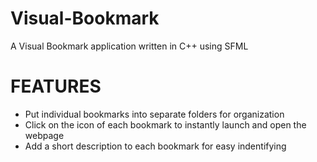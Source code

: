 # Visual-Bookmark
A Visual Bookmark application written in C++ using SFML

# FEATURES #
   * Put individual bookmarks into separate folders for organization
   * Click on the icon of each bookmark to instantly launch and open the webpage
   * Add a short description to each bookmark for easy indentifying
